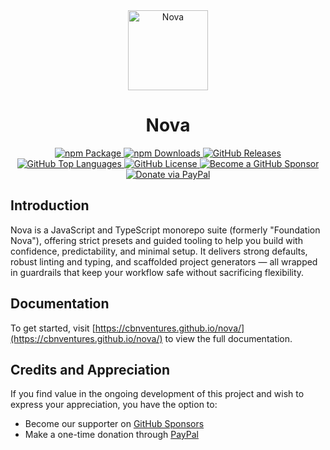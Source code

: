 <div align="center">
  <a href="https://cbnventures.github.io/nova/">
    <picture>
      <img alt="Nova" src="https://cbnventures.github.io/nova/images/logo.svg" height="128">
    </picture>
  </a>
  <h1>Nova</h1>
  <a href="https://www.npmjs.com/package/@cbnventures/nova">
    <img alt="npm Package" src="https://img.shields.io/npm/v/@cbnventures/nova?style=for-the-badge&logo=npm&logoColor=%23ffffff&color=%23b25da6">
  </a>
  <a href="https://www.npmjs.com/package/@cbnventures/nova">
    <img alt="npm Downloads" src="https://img.shields.io/npm/dt/@cbnventures/nova?style=for-the-badge&logo=npm&logoColor=%23ffffff&color=%236688c3">
  </a>
  <a href="https://github.com/cbnventures/nova/releases">
    <img alt="GitHub Releases" src="https://img.shields.io/github/v/release/cbnventures/nova?style=for-the-badge&logo=github&logoColor=%23ffffff&color=%23b25da6">
  </a>
  <a href="https://github.com/cbnventures/nova">
    <img alt="GitHub Top Languages" src="https://img.shields.io/github/languages/top/cbnventures/nova?style=for-the-badge&logo=typescript&logoColor=%23ffffff&color=%236688c3">
  </a>
  <a href="https://github.com/cbnventures/nova/blob/HEAD/LICENSE">
    <img alt="GitHub License" src="https://img.shields.io/github/license/cbnventures/nova?style=for-the-badge&logo=googledocs&logoColor=%23ffffff&color=%2348a56a">
  </a>
  <a href="https://github.com/sponsors/cbnventures">
    <img alt="Become a GitHub Sponsor" src="https://img.shields.io/badge/github-sponsor-gray?style=for-the-badge&logo=githubsponsors&logoColor=%23ffffff&color=%23eaaf41">
  </a>
  <a href="https://www.paypal.com/biz/profile/cbnventures">
    <img alt="Donate via PayPal" src="https://img.shields.io/badge/paypal-donate-gray?style=for-the-badge&logo=paypal&logoColor=%23ffffff&color=%23ce4a4a">
  </a>
</div>

## Introduction

Nova is a JavaScript and TypeScript monorepo suite (formerly "Foundation Nova"), offering strict presets and guided tooling to help you build with confidence, predictability, and minimal setup. It delivers strong defaults, robust linting and typing, and scaffolded project generators — all wrapped in guardrails that keep your workflow safe without sacrificing flexibility.

## Documentation

To get started, visit [https://cbnventures.github.io/nova/](https://cbnventures.github.io/nova/) to view the full documentation.

## Credits and Appreciation

If you find value in the ongoing development of this project and wish to express your appreciation, you have the option to:

- Become our supporter on [GitHub Sponsors](https://github.com/sponsors/cbnventures)
- Make a one-time donation through [PayPal](https://www.paypal.com/biz/profile/cbnventures)
